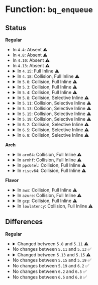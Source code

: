 # Function: <code>bq_enqueue</code>

## Status
<b>Regular</b>
<ul>
<li>
In <code>4.4</code>: Absent ⚠️
</li>
<li>
In <code>4.8</code>: Absent ⚠️
</li>
<li>
In <code>4.10</code>: Absent ⚠️
</li>
<li>
In <code>4.13</code>: Absent ⚠️
</li>
<li>
<details>
<summary>In <code>4.15</code>: Full Inline ⚠️</summary>

**Collision:** Unique Static

**Inline:** Full

**Transformation:** False

**Instances:**

```
In kernel/bpf/cpumap.c (ffffffff811b033b)
Location: kernel/bpf/cpumap.c:633
Inline: True
Inline callers:
  - kernel/bpf/cpumap.c:cpu_map_enqueue
```
</details>
</li>
<li>
<details>
<summary>In <code>4.18</code>: Collision, Full Inline ⚠️</summary>

**Collision:** Static-Static Collision

**Inline:** Full

**Transformation:** False

**Instances:**

```
In kernel/bpf/devmap.c (ffffffff811ca0ca)
Location: kernel/bpf/devmap.c:316
Inline: True
Inline callers:
  - kernel/bpf/devmap.c:dev_map_enqueue
```
```
In kernel/bpf/cpumap.c (ffffffff811cae27)
Location: kernel/bpf/cpumap.c:599
Inline: True
Inline callers:
  - kernel/bpf/cpumap.c:cpu_map_enqueue
```
</details>
</li>
<li>
<details>
<summary>In <code>5.0</code>: Collision, Full Inline ⚠️</summary>

**Collision:** Static-Static Collision

**Inline:** Full

**Transformation:** False

**Instances:**

```
In kernel/bpf/devmap.c (ffffffff811dd9de)
Location: kernel/bpf/devmap.c:317
Inline: True
Inline callers:
  - kernel/bpf/devmap.c:dev_map_enqueue
```
```
In kernel/bpf/cpumap.c (ffffffff811de72e)
Location: kernel/bpf/cpumap.c:602
Inline: True
Inline callers:
  - kernel/bpf/cpumap.c:cpu_map_enqueue
```
</details>
</li>
<li>
<details>
<summary>In <code>5.3</code>: Collision, Full Inline ⚠️</summary>

**Collision:** Static-Static Collision

**Inline:** Full

**Transformation:** False

**Instances:**

```
In kernel/bpf/devmap.c (ffffffff811f303e)
Location: kernel/bpf/devmap.c:298
Inline: True
Inline callers:
  - kernel/bpf/devmap.c:dev_map_enqueue
```
```
In kernel/bpf/cpumap.c (ffffffff811f4071)
Location: kernel/bpf/cpumap.c:643
Inline: True
Inline callers:
  - kernel/bpf/cpumap.c:cpu_map_enqueue
```
</details>
</li>
<li>
<details>
<summary>In <code>5.4</code>: Collision, Full Inline ⚠️</summary>

**Collision:** Static-Static Collision

**Inline:** Full

**Transformation:** False

**Instances:**

```
In kernel/bpf/devmap.c (ffffffff811ffdde)
Location: kernel/bpf/devmap.c:436
Inline: True
Inline callers:
  - kernel/bpf/devmap.c:dev_map_enqueue
```
```
In kernel/bpf/cpumap.c (ffffffff81200e11)
Location: kernel/bpf/cpumap.c:643
Inline: True
Inline callers:
  - kernel/bpf/cpumap.c:cpu_map_enqueue
```
</details>
</li>
<li>
<details>
<summary>In <code>5.8</code>: Collision, Selective Inline ⚠️</summary>

```c
int bq_enqueue(struct net_device *dev, struct xdp_frame *xdpf, struct net_device *dev_rx);
```

**Collision:** Static-Static Collision

**Inline:** Selective

**Transformation:** False

**Instances:**

```
In kernel/bpf/devmap.c (ffffffff81226e00)
Location: kernel/bpf/devmap.c:424
Inline: False
Direct callers:
  - kernel/bpf/devmap.c:dev_map_enqueue
  - kernel/bpf/devmap.c:dev_xdp_enqueue
```
```
In kernel/bpf/cpumap.c (ffffffff81228884)
Location: kernel/bpf/cpumap.c:594
Inline: True
Inline callers:
  - kernel/bpf/cpumap.c:cpu_map_enqueue
```
**Symbols:**

```
ffffffff81226e00-ffffffff81226ebd: bq_enqueue (STB_LOCAL)
```
</details>
</li>
<li>
<details>
<summary>In <code>5.11</code>: Collision, Selective Inline ⚠️</summary>

```c
void bq_enqueue(struct net_device *dev, struct xdp_frame *xdpf, struct net_device *dev_rx);
```

**Collision:** Static-Static Collision

**Inline:** Selective

**Transformation:** False

**Instances:**

```
In kernel/bpf/devmap.c (ffffffff8122d960)
Location: kernel/bpf/devmap.c:410
Inline: False
Direct callers:
  - kernel/bpf/devmap.c:dev_map_enqueue
  - kernel/bpf/devmap.c:dev_xdp_enqueue
```
```
In kernel/bpf/cpumap.c (ffffffff8122f774)
Location: kernel/bpf/cpumap.c:696
Inline: True
Inline callers:
  - kernel/bpf/cpumap.c:cpu_map_enqueue
```
**Symbols:**

```
ffffffff8122d960-ffffffff8122da19: bq_enqueue (STB_LOCAL)
```
</details>
</li>
<li>
<details>
<summary>In <code>5.13</code>: Collision, Selective Inline ⚠️</summary>

```c
void bq_enqueue(struct net_device *dev, struct xdp_frame *xdpf, struct net_device *dev_rx);
```

**Collision:** Static-Static Collision

**Inline:** Selective

**Transformation:** False

**Instances:**

```
In kernel/bpf/devmap.c (ffffffff81232a30)
Location: kernel/bpf/devmap.c:403
Inline: False
Direct callers:
  - kernel/bpf/devmap.c:dev_map_enqueue
  - kernel/bpf/devmap.c:dev_xdp_enqueue
```
```
In kernel/bpf/cpumap.c (ffffffff81234571)
Location: kernel/bpf/cpumap.c:659
Inline: True
Inline callers:
  - kernel/bpf/cpumap.c:cpu_map_enqueue
```
**Symbols:**

```
ffffffff81232a30-ffffffff81232ae9: bq_enqueue (STB_LOCAL)
```
</details>
</li>
<li>
<details>
<summary>In <code>5.15</code>: Collision, Selective Inline ⚠️</summary>

```c
void bq_enqueue(struct net_device *dev, struct xdp_frame *xdpf, struct net_device *dev_rx, struct bpf_prog *xdp_prog);
```

**Collision:** Static-Static Collision

**Inline:** Selective

**Transformation:** False

**Instances:**

```
In kernel/bpf/devmap.c (ffffffff8126c030)
Location: kernel/bpf/devmap.c:445
Inline: False
Direct callers:
  - kernel/bpf/devmap.c:dev_map_enqueue_multi
  - kernel/bpf/devmap.c:dev_map_enqueue_multi
  - kernel/bpf/devmap.c:dev_map_enqueue_multi
  - kernel/bpf/devmap.c:dev_map_enqueue
  - kernel/bpf/devmap.c:dev_xdp_enqueue
```
```
In kernel/bpf/cpumap.c (ffffffff8126e543)
Location: kernel/bpf/cpumap.c:726
Inline: True
Inline callers:
  - kernel/bpf/cpumap.c:cpu_map_enqueue
```
**Symbols:**

```
ffffffff8126c030-ffffffff8126c0fa: bq_enqueue (STB_LOCAL)
```
</details>
</li>
<li>
<details>
<summary>In <code>5.19</code>: Collision, Selective Inline ⚠️</summary>

```c
void bq_enqueue(struct net_device *dev, struct xdp_frame *xdpf, struct net_device *dev_rx, struct bpf_prog *xdp_prog);
```

**Collision:** Static-Static Collision

**Inline:** Selective

**Transformation:** False

**Instances:**

```
In kernel/bpf/devmap.c (ffffffff812bb4de)
Location: kernel/bpf/devmap.c:446
Inline: True
Inline callers:
  - kernel/bpf/devmap.c:dev_map_enqueue
  - kernel/bpf/devmap.c:dev_xdp_enqueue
Direct callers:
  - kernel/bpf/devmap.c:dev_map_enqueue_multi
  - kernel/bpf/devmap.c:dev_map_enqueue_multi
  - kernel/bpf/devmap.c:dev_map_enqueue_multi
```
```
In kernel/bpf/cpumap.c (ffffffff812bd48e)
Location: kernel/bpf/cpumap.c:728
Inline: True
Inline callers:
  - kernel/bpf/cpumap.c:cpu_map_enqueue
```
**Symbols:**

```
ffffffff812baeb0-ffffffff812baf8b: bq_enqueue (STB_LOCAL)
```
</details>
</li>
<li>
<details>
<summary>In <code>6.2</code>: Collision, Selective Inline ⚠️</summary>

```c
void bq_enqueue(struct net_device *dev, struct xdp_frame *xdpf, struct net_device *dev_rx, struct bpf_prog *xdp_prog);
```

**Collision:** Static-Static Collision

**Inline:** Selective

**Transformation:** False

**Instances:**

```
In kernel/bpf/devmap.c (ffffffff8131e2c0)
Location: kernel/bpf/devmap.c:446
Inline: False
Direct callers:
  - kernel/bpf/devmap.c:dev_map_enqueue_multi
  - kernel/bpf/devmap.c:dev_map_enqueue_multi
  - kernel/bpf/devmap.c:dev_map_enqueue_multi
  - kernel/bpf/devmap.c:dev_map_enqueue
  - kernel/bpf/devmap.c:dev_xdp_enqueue
```
```
In kernel/bpf/cpumap.c (ffffffff8132091e)
Location: kernel/bpf/cpumap.c:727
Inline: True
Inline callers:
  - kernel/bpf/cpumap.c:cpu_map_enqueue
```
**Symbols:**

```
ffffffff8131e2c0-ffffffff8131e39b: bq_enqueue (STB_LOCAL)
```
</details>
</li>
<li>
<details>
<summary>In <code>6.5</code>: Collision, Selective Inline ⚠️</summary>

```c
void bq_enqueue(struct net_device *dev, struct xdp_frame *xdpf, struct net_device *dev_rx, struct bpf_prog *xdp_prog);
```

**Collision:** Static-Static Collision

**Inline:** Selective

**Transformation:** False

**Instances:**

```
In kernel/bpf/devmap.c (ffffffff8134e0b0)
Location: kernel/bpf/devmap.c:443
Inline: False
Direct callers:
  - kernel/bpf/devmap.c:dev_map_enqueue_multi
  - kernel/bpf/devmap.c:dev_map_enqueue_multi
  - kernel/bpf/devmap.c:dev_map_enqueue_multi
  - kernel/bpf/devmap.c:dev_map_enqueue
  - kernel/bpf/devmap.c:dev_xdp_enqueue
```
```
In kernel/bpf/cpumap.c (ffffffff813507ce)
Location: kernel/bpf/cpumap.c:748
Inline: True
Inline callers:
  - kernel/bpf/cpumap.c:cpu_map_enqueue
```
**Symbols:**

```
ffffffff8134e0b0-ffffffff8134e18b: bq_enqueue (STB_LOCAL)
```
</details>
</li>
<li>
<details>
<summary>In <code>6.8</code>: Collision, Selective Inline ⚠️</summary>

```c
void bq_enqueue(struct net_device *dev, struct xdp_frame *xdpf, struct net_device *dev_rx, struct bpf_prog *xdp_prog);
```

**Collision:** Static-Static Collision

**Inline:** Selective

**Transformation:** False

**Instances:**

```
In kernel/bpf/devmap.c (ffffffff813755b0)
Location: kernel/bpf/devmap.c:452
Inline: False
Direct callers:
  - kernel/bpf/devmap.c:dev_map_enqueue_multi
  - kernel/bpf/devmap.c:dev_map_enqueue_multi
  - kernel/bpf/devmap.c:dev_map_enqueue_multi
  - kernel/bpf/devmap.c:dev_map_enqueue
  - kernel/bpf/devmap.c:dev_xdp_enqueue
```
```
In kernel/bpf/cpumap.c (ffffffff81377bfe)
Location: kernel/bpf/cpumap.c:702
Inline: True
Inline callers:
  - kernel/bpf/cpumap.c:cpu_map_enqueue
```
**Symbols:**

```
ffffffff813755b0-ffffffff8137568b: bq_enqueue (STB_LOCAL)
```
</details>
</li>
</ul>
<b>Arch</b>
<ul>
<li>
<details>
<summary>In <code>arm64</code>: Collision, Full Inline ⚠️</summary>

**Collision:** Static-Static Collision

**Inline:** Full

**Transformation:** False

**Instances:**

```
In kernel/bpf/devmap.c (ffff800010287734)
Location: kernel/bpf/devmap.c:436
Inline: True
Inline callers:
  - kernel/bpf/devmap.c:dev_map_enqueue
```
```
In kernel/bpf/cpumap.c (ffff800010288a78)
Location: kernel/bpf/cpumap.c:643
Inline: True
Inline callers:
  - kernel/bpf/cpumap.c:cpu_map_enqueue
```
</details>
</li>
<li>
<details>
<summary>In <code>armhf</code>: Collision, Full Inline ⚠️</summary>

**Collision:** Static-Static Collision

**Inline:** Full

**Transformation:** False

**Instances:**

```
In kernel/bpf/devmap.c (c04b76bc)
Location: kernel/bpf/devmap.c:436
Inline: True
Inline callers:
  - kernel/bpf/devmap.c:dev_map_enqueue
```
```
In kernel/bpf/cpumap.c (c04b879c)
Location: kernel/bpf/cpumap.c:643
Inline: True
Inline callers:
  - kernel/bpf/cpumap.c:cpu_map_enqueue
```
</details>
</li>
<li>
<details>
<summary>In <code>ppc64el</code>: Collision, Full Inline ⚠️</summary>

**Collision:** Static-Static Collision

**Inline:** Full

**Transformation:** False

**Instances:**

```
In kernel/bpf/devmap.c (c000000000332870)
Location: kernel/bpf/devmap.c:436
Inline: True
Inline callers:
  - kernel/bpf/devmap.c:dev_map_enqueue
```
```
In kernel/bpf/cpumap.c (c000000000333fec)
Location: kernel/bpf/cpumap.c:643
Inline: True
Inline callers:
  - kernel/bpf/cpumap.c:cpu_map_enqueue
```
</details>
</li>
<li>
<details>
<summary>In <code>riscv64</code>: Collision, Full Inline ⚠️</summary>

**Collision:** Static-Static Collision

**Inline:** Full

**Transformation:** False

**Instances:**

```
In kernel/bpf/devmap.c (ffffffe0001bc1e8)
Location: kernel/bpf/devmap.c:436
Inline: True
Inline callers:
  - kernel/bpf/devmap.c:dev_map_enqueue
```
```
In kernel/bpf/cpumap.c (ffffffe0001bd188)
Location: kernel/bpf/cpumap.c:643
Inline: True
Inline callers:
  - kernel/bpf/cpumap.c:cpu_map_enqueue
```
</details>
</li>
</ul>
<b>Flavor</b>
<ul>
<li>
<details>
<summary>In <code>aws</code>: Collision, Full Inline ⚠️</summary>

**Collision:** Static-Static Collision

**Inline:** Full

**Transformation:** False

**Instances:**

```
In kernel/bpf/devmap.c (ffffffff811f83fe)
Location: kernel/bpf/devmap.c:436
Inline: True
Inline callers:
  - kernel/bpf/devmap.c:dev_map_enqueue
```
```
In kernel/bpf/cpumap.c (ffffffff811f9431)
Location: kernel/bpf/cpumap.c:643
Inline: True
Inline callers:
  - kernel/bpf/cpumap.c:cpu_map_enqueue
```
</details>
</li>
<li>
<details>
<summary>In <code>azure</code>: Collision, Full Inline ⚠️</summary>

**Collision:** Static-Static Collision

**Inline:** Full

**Transformation:** False

**Instances:**

```
In kernel/bpf/devmap.c (ffffffff811eb14e)
Location: kernel/bpf/devmap.c:436
Inline: True
Inline callers:
  - kernel/bpf/devmap.c:dev_map_enqueue
```
```
In kernel/bpf/cpumap.c (ffffffff811ec181)
Location: kernel/bpf/cpumap.c:643
Inline: True
Inline callers:
  - kernel/bpf/cpumap.c:cpu_map_enqueue
```
</details>
</li>
<li>
<details>
<summary>In <code>gcp</code>: Collision, Full Inline ⚠️</summary>

**Collision:** Static-Static Collision

**Inline:** Full

**Transformation:** False

**Instances:**

```
In kernel/bpf/devmap.c (ffffffff811f61ce)
Location: kernel/bpf/devmap.c:436
Inline: True
Inline callers:
  - kernel/bpf/devmap.c:dev_map_enqueue
```
```
In kernel/bpf/cpumap.c (ffffffff811f7201)
Location: kernel/bpf/cpumap.c:643
Inline: True
Inline callers:
  - kernel/bpf/cpumap.c:cpu_map_enqueue
```
</details>
</li>
<li>
<details>
<summary>In <code>lowlatency</code>: Collision, Full Inline ⚠️</summary>

**Collision:** Static-Static Collision

**Inline:** Full

**Transformation:** False

**Instances:**

```
In kernel/bpf/devmap.c (ffffffff8120473e)
Location: kernel/bpf/devmap.c:436
Inline: True
Inline callers:
  - kernel/bpf/devmap.c:dev_map_enqueue
```
```
In kernel/bpf/cpumap.c (ffffffff81205781)
Location: kernel/bpf/cpumap.c:643
Inline: True
Inline callers:
  - kernel/bpf/cpumap.c:cpu_map_enqueue
```
</details>
</li>
</ul>

## Differences
<b>Regular</b>
<ul>
<li>
<details>
<summary>Changed between <code>5.8</code> and <code>5.11</code> ⚠️</summary>
<ul>
<li>
<b>Return type changed. </b>
<code>int</code> ➡️ <code>void</code>
</li>
</ul>
</details>
</li>
<li>
No changes between <code>5.11</code> and <code>5.13</code> ✅
</li>
<li>
<details>
<summary>Changed between <code>5.13</code> and <code>5.15</code> ⚠️</summary>
<ul>
<li>
<b>Param added. </b>
<code>struct bpf_prog *xdp_prog</code>
</li>
</ul>
</details>
</li>
<li>
No changes between <code>5.15</code> and <code>5.19</code> ✅
</li>
<li>
No changes between <code>5.19</code> and <code>6.2</code> ✅
</li>
<li>
No changes between <code>6.2</code> and <code>6.5</code> ✅
</li>
<li>
No changes between <code>6.5</code> and <code>6.8</code> ✅
</li>
</ul>
